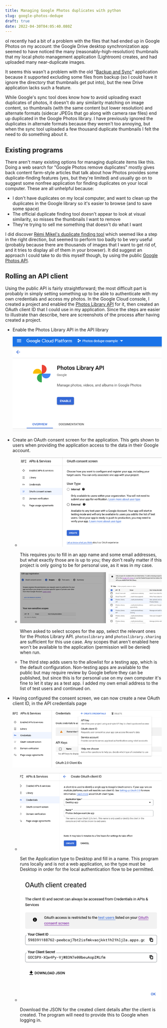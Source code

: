 ```yaml
---
title: Managing Google Photos duplicates with python
slug: google-photos-dedupe
draft: true
date: 2022-04-30T04:05:40.080Z
---
```

oI recently had a bit of a problem with the files that had ended up in Google Photos on my account: the Google Drive desktop synchronization app seemed to have noticed the many (reasonably-high-resolution) thumbnails that my local photo management application (Lightroom) creates, and had uploaded many near-duplicate images.

It seems this wasn't a problem with the old "[Backup and Sync](https://support.google.com/drive/answer/7638428?hl=en)" application because it supported excluding some files from backup (so I could have it ignore the directory that thumbnails get put into), but the new Drive application lacks such a feature.

While Google's sync tool does know how to avoid uploading exact duplicates of photos, it doesn't do any similarity matching on image content, so thumbnails (with the same content but lower resolution) and alternate formats (sidecar JPEGs that go along with camera raw files) end up duplicated in the Google Photos library. I have previously ignored the duplicates in alternate formats because they weren't too annoying, but when the sync tool uploaded a few thousand duplicate thumbnails I felt the need to do something about it.

## Existing programs

There aren't many existing options for managing duplicate items like this. Doing a web search for "Google Photos remove duplicates" mostly gives back content farm-style articles that talk about how Photos provides some duplicate-finding features (yes, but they're limited) and usually go on to suggest some nonfree application for finding duplicates on your local computer. These are all unhelpful because:

 * I don't have duplicates on my local computer, and want to clean up the duplicates in the Google library so it's easier to browse (and to save some space)
 * The official duplicate finding tool doesn't appear to look at visual similarity, so misses the thumbnails I want to remove
 * They're trying to sell me something that doesn't do what I want

I did discover [Rémi Mikel's duplicate finding tool](https://duplicates-google-photos.remikel.fr/) which seemed like a step in the right direction, but seemed to perform too badly to be very useful (probably because there are thousands of images that I want to get rid of, and it tries to display all of them in your browser). It did suggest an approach I could take to do this myself though, by using the public [Google Photos API](https://developers.google.com/photos/library/guides/overview).

## Rolling an API client

Using the public API is fairly straightforward; the most difficult part is probably in simply setting something up to be able to authenticate with my own credentials and access my photos. In the Google Cloud console, I created a project and enabled the [Photos Library API](https://console.cloud.google.com/apis/api/photoslibrary.googleapis.com/) for it, then created an OAuth client ID that I could use in my application. Since the steps are easier to illustrate than describe, here are screenshots of the process after having created a project.

* Enable the Photos Library API in the API library
  
  ![](01-enable-api.png)
* Create an OAuth consent screen for the application. This gets shown to users when providing the application access to the data in their Google account.
  * ![](02-oauth-consent.png)

    This requires you to fill in an app name and some email addresses, but what exactly those are is up to you; they don't really matter if this project is only going to be for personal use, as it was in my case.
   * ![](03-oauth-scopes.png)

     When asked to select scopes for the app, select the relevant ones for the Photos Library API. `photoslibrary` and `photoslibrary.sharing` are sufficient for this use case. Any scopes that aren't enabled here won't be available to the application (permission will be denied) when run.

    * The third step adds users to the allowlist for a testing app, which is the default configuration. Non-testing apps are available to the public but may require review by Google before they can be published, but since this is for personal use on my own computer it's fine to let it stay as a test app. I added my own email address to the list of test users and continued on.

* Having configured the consent screen, we can now create a new OAuth client ID, in the API credentials page

  ![](04-create-credentials.png)

  * ![](05-client-id.png)

    Set the Application type to Desktop and fill in a name. This program runs locally and is not a web application, so the type must be Desktop in order for the local authentication flow to be permitted.

   * ![](06-client-created.png)

     Download the JSON for the created client details after the client is created. The program will need to provide this to Google when logging in.